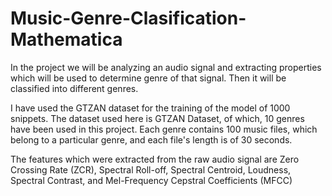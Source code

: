 # Music-Genre-Clasification-Mathematica
In the project we will be analyzing an audio signal and extracting properties which will be used to determine genre of that signal. Then it will be classified into different genres.  

I have used the GTZAN dataset for the training of the model of 1000 snippets. The dataset used here is GTZAN Dataset, of which,  10 genres have been used in this project. Each genre contains 100 music files, which belong to a particular genre, and each file's length is of 30 seconds. 

The features which were extracted from the raw audio signal are Zero Crossing Rate (ZCR), Spectral Roll-off, Spectral Centroid, Loudness, Spectral Contrast, and Mel-Frequency Cepstral Coefficients (MFCC)
